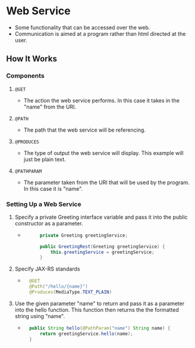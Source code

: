 # Web Service

   * Some functionality that can be accessed over the web.
   * Communication is aimed at a program rather than html directed at the user.
  

## How It Works

### Components

1. `@GET` 
    
    * The action the web service performs. In this case it takes in the "name" from the URI.
2. `@PATH`
    
    * The path that the web service will be referencing.
3. `@PRODUCES`

    * The type of output the web service will display. This example will just be plain text.
4. `@PATHPARAM`

    * The parameter taken from the URI that will be used by the program. In this case it is "name".
 
 
 
### Setting Up a Web Service

1. Specify a private Greeting interface variable and pass it into the public constructor as a parameter. 

    * ```java
            private Greeting greetingService;
        
            public GreetingRest(Greeting greetingService) {
                this.greetingService = greetingService;
            } 
       ```
2. Specify JAX-RS standards

    * ```java
        @GET
        @Path("/hello/{name}")
        @Produces(MediaType.TEXT_PLAIN)
        ```
3. Use the given parameter "name" to return and pass it as a parameter into the hello function. This function then returns the the formatted string using "name".
    * ```java
        public String hello(@PathParam("name") String name) {
            return greetingService.hello(name);
        }
        ```